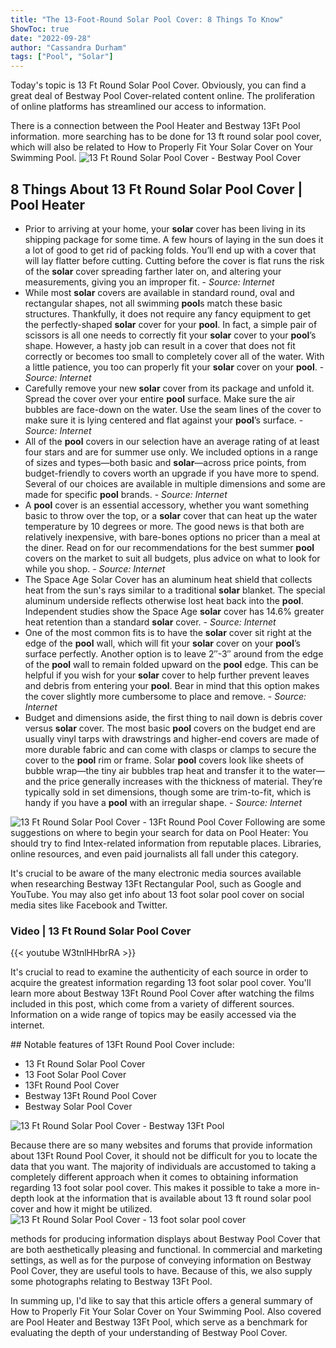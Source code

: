 ```yaml
---
title: "The 13-Foot-Round Solar Pool Cover: 8 Things To Know"
ShowToc: true 
date: "2022-09-28"
author: "Cassandra Durham" 
tags: ["Pool", "Solar"]
---
```


Today's topic is 13 Ft Round Solar Pool Cover. Obviously, you can find a great deal of Bestway Pool Cover-related content online. The proliferation of online platforms has streamlined our access to information.

There is a connection between the Pool Heater and Bestway 13Ft Pool information. more searching has to be done for 13 ft round solar pool cover, which will also be related to How to Properly Fit Your Solar Cover on Your Swimming Pool.
<img loading="lazy" src="https://cdn.shopify.com/s/files/1/0373/8199/6676/products/FG7B-High-Res_f9291d13-912a-4ba2-ad3d-252501bff8f5_580x@2x.jpg?v=1611343461" onerror="this.onerror=null;this.src='https://blogger.googleusercontent.com/img/a/AVvXsEhe7F7TRXHtjiKvHb5vS7DmnxvpHiDyoYyYvm1nHB3Qp2_w3BnM6A2eq4v7FYxCC9bfZt3a9vIMtAYEKUiaDQbHMg-ViyGmRIj39MLp0bGFfgfYw1Dc9q_H-T0wiTm3l0Uq42dETrN9eC8aGJ9_IORZsxST1AcLR7np1koOfcc7tnHa4S8Mwz_xD9d0=s16000';" alt="13 Ft Round Solar Pool Cover - Bestway Pool Cover" >

## 8 Things About 13 Ft Round Solar Pool Cover | Pool Heater
-   Prior to arriving at your home, your **solar** cover has been living in its shipping package for some time. A few hours of laying in the sun does it a lot of good to get rid of packing folds. You’ll end up with a cover that will lay flatter before cutting. Cutting before the cover is flat runs the risk of the **solar** cover spreading farther later on, and altering your measurements, giving you an improper fit. - <cite>Source: Internet</cite>
-   While most **solar** covers are available in standard round, oval and rectangular shapes, not all swimming **pool**s match these basic structures. Thankfully, it does not require any fancy equipment to get the perfectly-shaped **solar** cover for your **pool**. In fact, a simple pair of scissors is all one needs to correctly fit your **solar** cover to your **pool**’s shape. However, a hasty job can result in a cover that does not fit correctly or becomes too small to completely cover all of the water. With a little patience, you too can properly fit your **solar** cover on your **pool**. - <cite>Source: Internet</cite>
-   Carefully remove your new **solar** cover from its package and unfold it. Spread the cover over your entire **pool** surface. Make sure the air bubbles are face-down on the water. Use the seam lines of the cover to make sure it is lying centered and flat against your **pool**’s surface. - <cite>Source: Internet</cite>
-   All of the **pool** covers in our selection have an average rating of at least four stars and are for summer use only. We included options in a range of sizes and types—both basic and **solar**—across price points, from budget-friendly to covers worth an upgrade if you have more to spend. Several of our choices are available in multiple dimensions and some are made for specific **pool** brands. - <cite>Source: Internet</cite>
-   A **pool** cover is an essential accessory, whether you want something basic to throw over the top, or a **solar** cover that can heat up the water temperature by 10 degrees or more. The good news is that both are relatively inexpensive, with bare-bones options no pricer than a meal at the diner. Read on for our recommendations for the best summer **pool** covers on the market to suit all budgets, plus advice on what to look for while you shop. - <cite>Source: Internet</cite>
-   The Space Age Solar Cover has an aluminum heat shield that collects heat from the sun's rays similar to a traditional **solar** blanket. The special aluminum underside reflects otherwise lost heat back into the **pool**. Independent studies show the Space Age **solar** cover has 14.6% greater heat retention than a standard **solar** cover. - <cite>Source: Internet</cite>
-   One of the most common fits is to have the **solar** cover sit right at the edge of the **pool** wall, which will fit your **solar** cover on your **pool**’s surface perfectly. Another option is to leave 2″-3″ around from the edge of the **pool** wall to remain folded upward on the **pool** edge. This can be helpful if you wish for your **solar** cover to help further prevent leaves and debris from entering your **pool**. Bear in mind that this option makes the cover slightly more cumbersome to place and remove. - <cite>Source: Internet</cite>
-   Budget and dimensions aside, the first thing to nail down is debris cover versus **solar** cover. The most basic **pool** covers on the budget end are usually vinyl tarps with drawstrings and higher-end covers are made of more durable fabric and can come with clasps or clamps to secure the cover to the **pool** rim or frame. Solar **pool** covers look like sheets of bubble wrap—the tiny air bubbles trap heat and transfer it to the water—and the price generally increases with the thickness of material. They’re typically sold in set dimensions, though some are trim-to-fit, which is handy if you have a **pool** with an irregular shape. - <cite>Source: Internet</cite>


<img loading="lazy" src="https://i.pinimg.com/736x/19/06/62/190662c65a7f53872105c91e83228be4.jpg" onerror="this.onerror=null;this.src='https://blogger.googleusercontent.com/img/a/AVvXsEhe7F7TRXHtjiKvHb5vS7DmnxvpHiDyoYyYvm1nHB3Qp2_w3BnM6A2eq4v7FYxCC9bfZt3a9vIMtAYEKUiaDQbHMg-ViyGmRIj39MLp0bGFfgfYw1Dc9q_H-T0wiTm3l0Uq42dETrN9eC8aGJ9_IORZsxST1AcLR7np1koOfcc7tnHa4S8Mwz_xD9d0=s16000';" alt="13 Ft Round Solar Pool Cover - 13Ft Round Pool Cover" >
Following are some suggestions on where to begin your search for data on Pool Heater:
You should try to find Intex-related information from reputable places. Libraries, online resources, and even paid journalists all fall under this category.

It's crucial to be aware of the many electronic media sources available when researching Bestway 13Ft Rectangular Pool, such as Google and YouTube. You may also get info about 13 foot solar pool cover on social media sites like Facebook and Twitter.

### Video | 13 Ft Round Solar Pool Cover
{{< youtube W3tnlHHbrRA >}} 


It's crucial to read to examine the authenticity of each source in order to acquire the greatest information regarding 13 foot solar pool cover.
You'll learn more about Bestway 13Ft Round Pool Cover after watching the films included in this post, which come from a variety of different sources. Information on a wide range of topics may be easily accessed via the internet.
<script async="async" data-cfasync="false" src="//normallydemandedalter.com/fe63df3c5408708b15d8dc3d9b206b31/invoke.js"></script>
<div id="container-fe63df3c5408708b15d8dc3d9b206b31"></div>
## Notable features of 13Ft Round Pool Cover include:

- 13 Ft Round Solar Pool Cover
- 13 Foot Solar Pool Cover
- 13Ft Round Pool Cover
- Bestway 13Ft Round Pool Cover
- Bestway Solar Pool Cover

 <img loading="lazy" src="https://d29pz51ispcyrv.cloudfront.net/images/I/gbuvuvPQNJQXL2wNE.LG512.JPEG" onerror="this.onerror=null;this.src='https://blogger.googleusercontent.com/img/a/AVvXsEhe7F7TRXHtjiKvHb5vS7DmnxvpHiDyoYyYvm1nHB3Qp2_w3BnM6A2eq4v7FYxCC9bfZt3a9vIMtAYEKUiaDQbHMg-ViyGmRIj39MLp0bGFfgfYw1Dc9q_H-T0wiTm3l0Uq42dETrN9eC8aGJ9_IORZsxST1AcLR7np1koOfcc7tnHa4S8Mwz_xD9d0=s16000';" alt="13 Ft Round Solar Pool Cover - Bestway 13Ft Pool" >

Because there are so many websites and forums that provide information about 13Ft Round Pool Cover, it should not be difficult for you to locate the data that you want.
The majority of individuals are accustomed to taking a completely different approach when it comes to obtaining information regarding 13 foot solar pool cover. This makes it possible to take a more in-depth look at the information that is available about 13 ft round solar pool cover and how it might be utilized.
<img loading="lazy" src="https://cdn.shopify.com/s/files/1/0025/3172/1251/products/ZYGLRSM10-SB_2_01_1000x1000.jpg?v=1588755156" onerror="this.onerror=null;this.src='https://blogger.googleusercontent.com/img/a/AVvXsEhe7F7TRXHtjiKvHb5vS7DmnxvpHiDyoYyYvm1nHB3Qp2_w3BnM6A2eq4v7FYxCC9bfZt3a9vIMtAYEKUiaDQbHMg-ViyGmRIj39MLp0bGFfgfYw1Dc9q_H-T0wiTm3l0Uq42dETrN9eC8aGJ9_IORZsxST1AcLR7np1koOfcc7tnHa4S8Mwz_xD9d0=s16000';" alt="13 Ft Round Solar Pool Cover - 13 foot solar pool cover" >

methods for producing information displays about Bestway Pool Cover that are both aesthetically pleasing and functional. In commercial and marketing settings, as well as for the purpose of conveying information on Bestway Pool Cover, they are useful tools to have. Because of this, we also supply some photographs relating to Bestway 13Ft Pool.

In summing up, I'd like to say that this article offers a general summary of How to Properly Fit Your Solar Cover on Your Swimming Pool. Also covered are Pool Heater and Bestway 13Ft Pool, which serve as a benchmark for evaluating the depth of your understanding of Bestway Pool Cover.
	

